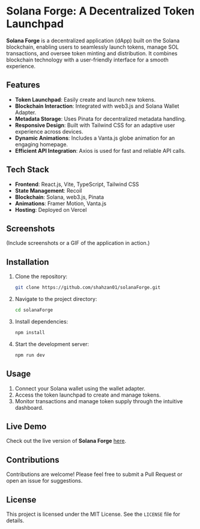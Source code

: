 # Solana Forge: A Decentralized Token Launchpad

**Solana Forge** is a decentralized application (dApp) built on the Solana blockchain, enabling users to seamlessly launch tokens, manage SOL transactions, and oversee token minting and distribution. It combines blockchain technology with a user-friendly interface for a smooth experience.



## Features

- **Token Launchpad**: Easily create and launch new tokens.
- **Blockchain Interaction**: Integrated with web3.js and Solana Wallet Adapter.
- **Metadata Storage**: Uses Pinata for decentralized metadata handling.
- **Responsive Design**: Built with Tailwind CSS for an adaptive user experience across devices.
- **Dynamic Animations**: Includes a Vanta.js globe animation for an engaging homepage.
- **Efficient API Integration**: Axios is used for fast and reliable API calls.

## Tech Stack

- **Frontend**: React.js, Vite, TypeScript, Tailwind CSS
- **State Management**: Recoil
- **Blockchain**: Solana, web3.js, Pinata
- **Animations**: Framer Motion, Vanta.js
- **Hosting**: Deployed on Vercel

## Screenshots

(Include screenshots or a GIF of the application in action.)

## Installation

1. Clone the repository:
   ```bash
   git clone https://github.com/shahzan01/solanaForge.git
   ```
2. Navigate to the project directory:
   ```bash
   cd solanaForge
   ```
3. Install dependencies:
   ```bash
   npm install
   ```
4. Start the development server:
   ```bash
   npm run dev
   ```

## Usage

1. Connect your Solana wallet using the wallet adapter.
2. Access the token launchpad to create and manage tokens.
3. Monitor transactions and manage token supply through the intuitive dashboard.

## Live Demo

Check out the live version of **Solana Forge** [here](https://solana-forge.vercel.app/).

## Contributions

Contributions are welcome! Please feel free to submit a Pull Request or open an issue for suggestions.

## License

This project is licensed under the MIT License. See the `LICENSE` file for details.
